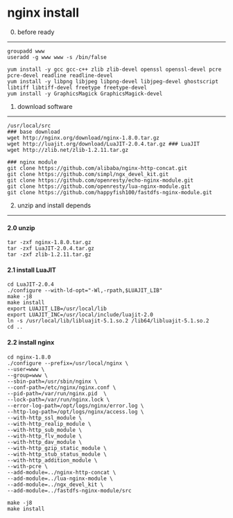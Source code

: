 nginx install
============
0. before ready
---------------
    groupadd www
    useradd -g www www -s /bin/false
    
    yum install -y gcc gcc-c++ zlib zlib-devel openssl openssl-devel pcre pcre-devel readline readline-devel 
    yum install -y libpng libjpeg libpng-devel libjpeg-devel ghostscript libtiff libtiff-devel freetype freetype-devel 
    yum install -y GraphicsMagick GraphicsMagick-devel

1. download software
--------------------
    /usr/local/src
    ### base download
    wget http://nginx.org/download/nginx-1.8.0.tar.gz
    wget http://luajit.org/download/LuaJIT-2.0.4.tar.gz ### LuaJIT
    wget http://zlib.net/zlib-1.2.11.tar.gz
    
    ### nginx module 
    git clone https://github.com/alibaba/nginx-http-concat.git
    git clone https://github.com/simpl/ngx_devel_kit.git
    git clone https://github.com/openresty/echo-nginx-module.git
    git clone https://github.com/openresty/lua-nginx-module.git
    git clone https://github.com/happyfish100/fastdfs-nginx-module.git

2. unzip and install depends
------------------------------

#### 2.0 unzip 
    tar -zxf nginx-1.8.0.tar.gz
    tar -zxf LuaJIT-2.0.4.tar.gz
    tar -zxf zlib-1.2.11.tar.gz

#### 2.1 install LuaJIT
    cd LuaJIT-2.0.4
    ./configure --with-ld-opt="-Wl,-rpath,$LUAJIT_LIB"
    make -j8
    make install 
    export LUAJIT_LIB=/usr/local/lib
    export LUAJIT_INC=/usr/local/include/luajit-2.0
    ln -s /usr/local/lib/libluajit-5.1.so.2 /lib64/libluajit-5.1.so.2
    cd ..

#### 2.2 install nginx
    cd nginx-1.8.0
    ./configure --prefix=/usr/local/nginx \
    --user=www \
    --group=www \
    --sbin-path=/usr/sbin/nginx \
    --conf-path=/etc/nginx/nginx.conf \
    --pid-path=/var/run/nginx.pid  \
    --lock-path=/var/run/nginx.lock \
    --error-log-path=/opt/logs/nginx/error.log \
    --http-log-path=/opt/logs/nginx/access.log \
    --with-http_ssl_module \
    --with-http_realip_module \
    --with-http_sub_module \
    --with-http_flv_module \
    --with-http_dav_module \
    --with-http_gzip_static_module \
    --with-http_stub_status_module \
    --with-http_addition_module \
    --with-pcre \
    --add-module=../nginx-http-concat \
    --add-module=../lua-nginx-module \
    --add-module=../ngx_devel_kit \
    --add-module=../fastdfs-nginx-module/src
    
    make -j8
    make install